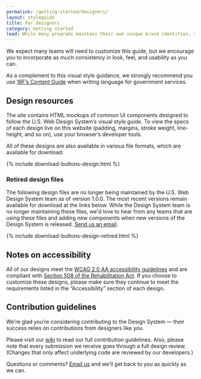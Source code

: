 ```yaml
---
permalink: /getting-started/designers/
layout: styleguide
title: For designers
category: Getting started
lead: While many programs maintain their own unique brand identities, the Design System offers a common visual style that you can flexibly apply to a range of government digital platforms. Our visual style offers a clean, modern aesthetic that meets high standards of visual accessibility while promoting credibility, trust, and warmth in the design.
---
```


We expect many teams will need to customize this guide, but we encourage you to incorporate as much consistency in look, feel, and usability as you can.

As a complement to this visual style guidance, we strongly recommend you use [18F’s Content Guide](https://pages.18f.gov/content-guide/) when writing language for government services.

## Design resources

The site contains HTML mockups of common UI components designed to follow the U.S. Web Design System’s visual style guide. To view the specs of each design live on this website (padding, margins, stroke weight, line-height, and so on), use your browser’s developer tools.

All of these designs are also available in various file formats, which are available for download:

{% include download-buttons-design.html %}

### Retired design files
The following design files are no longer being maintained by the U.S. Web Design System team as of version 1.0.0. The most recent versions remain available for download at the links below. While the Design System team is no longer maintaining these files, we'd love to hear from any teams that are using these files and adding new components when new versions of the Design System is released. [Send us an email](mailto:@uswds@gsa.gov).

{% include download-buttons-design-retired.html %}

## Notes on accessibility

All of our designs meet the [WCAG 2.0 AA accessibility guidelines](https://www.w3.org/TR/WCAG20/) and are compliant with [Section 508 of the Rehabilitation Act](http://www.section508.gov/). If you choose to customize these designs, please make sure they continue to meet the requirements listed in the “Accessibility” section of each design.

## Contribution guidelines

We’re glad you’re considering contributing to the Design System — their success relies on contributions from designers like you.

Please visit our [wiki](https://github.com/uswds/uswds/wiki/Contribution-Guidelines:-Design) to read our full contribution guidelines. Also, please note that every submission we receive goes through a full design review. (Changes that only affect underlying code are reviewed by our developers.)

Questions or comments? [Email us](mailto:uswds@gsa.gov) and we’ll get back to you as quickly as we can.
